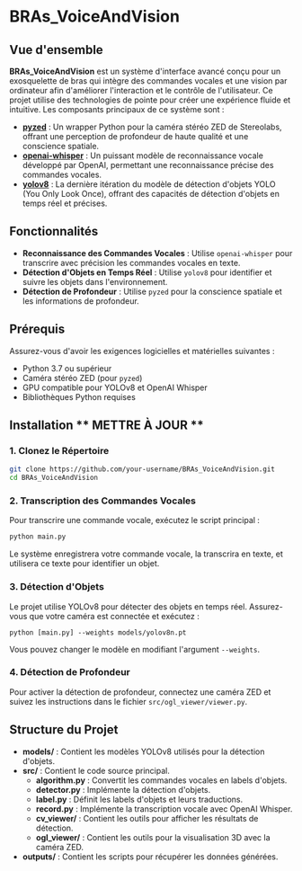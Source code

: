 # BRAs_VoiceAndVision

## Vue d'ensemble

**BRAs_VoiceAndVision** est un système d'interface avancé conçu pour un exosquelette de bras qui intègre des commandes vocales et une vision par ordinateur afin d'améliorer l'interaction et le contrôle de l'utilisateur. Ce projet utilise des technologies de pointe pour créer une expérience fluide et intuitive. Les composants principaux de ce système sont :

- [**pyzed**](https://www.stereolabs.com/docs/object-detection) : Un wrapper Python pour la caméra stéréo ZED de Stereolabs, offrant une perception de profondeur de haute qualité et une conscience spatiale.
- [**openai-whisper**](https://openai.com/index/whisper/) : Un puissant modèle de reconnaissance vocale développé par OpenAI, permettant une reconnaissance précise des commandes vocales.
- [**yolov8**](https://yolov8.com/) : La dernière itération du modèle de détection d'objets YOLO (You Only Look Once), offrant des capacités de détection d'objets en temps réel et précises.

## Fonctionnalités

- **Reconnaissance des Commandes Vocales** : Utilise `openai-whisper` pour transcrire avec précision les commandes vocales en texte.
- **Détection d'Objets en Temps Réel** : Utilise `yolov8` pour identifier et suivre les objets dans l'environnement.
- **Détection de Profondeur** : Utilise `pyzed` pour la conscience spatiale et les informations de profondeur.

## Prérequis

Assurez-vous d'avoir les exigences logicielles et matérielles suivantes :

- Python 3.7 ou supérieur
- Caméra stéréo ZED (pour `pyzed`)
- GPU compatible pour YOLOv8 et OpenAI Whisper
- Bibliothèques Python requises

## Installation ** METTRE À JOUR **

### 1. Clonez le Répertoire

```bash
git clone https://github.com/your-username/BRAs_VoiceAndVision.git
cd BRAs_VoiceAndVision
```

### 2. Transcription des Commandes Vocales
Pour transcrire une commande vocale, exécutez le script principal :
```bash
python main.py
```

Le système enregistrera votre commande vocale, la transcrira en texte, et utilisera ce texte pour identifier un objet.

### 3. Détection d'Objets

Le projet utilise YOLOv8 pour détecter des objets en temps réel. Assurez-vous que votre caméra est connectée et exécutez :

```
python [main.py] --weights models/yolov8n.pt
```

Vous pouvez changer le modèle en modifiant l'argument `--weights`.

### 4. Détection de Profondeur
Pour activer la détection de profondeur, connectez une caméra ZED et suivez les instructions dans le fichier `src/ogl_viewer/viewer.py`.

## **Structure du Projet**
- **models/** : Contient les modèles YOLOv8 utilisés pour la détection d'objets.
- **src/** : Contient le code source principal.
  - **algorithm.py** : Convertit les commandes vocales en labels d'objets.
  - **detector.py** : Implémente la détection d'objets.
  - **label.py** : Définit les labels d'objets et leurs traductions.
  - **record.py** : Implémente la transcription vocale avec OpenAI Whisper.
  - **cv_viewer/** : Contient les outils pour afficher les résultats de détection.
  - **ogl_viewer/** : Contient les outils pour la visualisation 3D avec la caméra ZED.
- **outputs/** : Contient les scripts pour récupérer les données générées.
